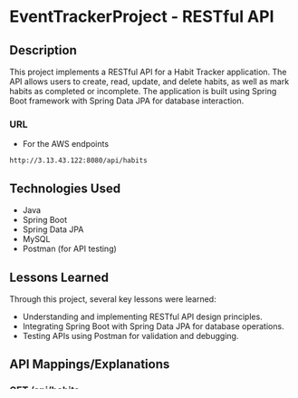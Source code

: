 # EventTrackerProject - RESTful API

## Description

This project implements a RESTful API for a Habit Tracker application. The API allows users to create, read, update, and delete habits, as well as mark habits as completed or incomplete. The application is built using Spring Boot framework with Spring Data JPA for database interaction.

### URL
- For the AWS endpoints
```
http://3.13.43.122:8080/api/habits
```

## Technologies Used

- Java
- Spring Boot
- Spring Data JPA
- MySQL
- Postman (for API testing)

## Lessons Learned

Through this project, several key lessons were learned:
- Understanding and implementing RESTful API design principles.
- Integrating Spring Boot with Spring Data JPA for database operations.
- Testing APIs using Postman for validation and debugging.

## API Mappings/Explanations

### GET /api/habits
- Retrieves a list of all habits.

### GET /api/habits/{id}
- Retrieves a habit by it's ID.

### POST /api/habits
- Creates a new habit.
- Request Body:
  ```json
  {
    "userId": 1,
    "name": "Exercise",
    "description": "Go for a run",
    "completed": false
  }
  ```
### PUT /api/habits/{id}
- Updates an existing habit by it's id.
- Request Body:
  ```json
  {
    "userId": 1,
    "name": "Exercise",
    "description": "Go for a run",
    "completed": true
  }
  ```
### DELETE /api/habits/{id}
- Deletes a habit by it's id.

### PATCH /api/habits/{id}/complete
- Marks a habit as complete by it's id.

### PATCH /api/habits/{id}/incomplete
- Marks a habit as incomplete by it's id.